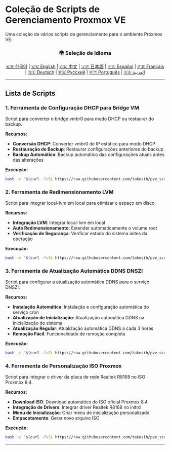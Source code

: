 # Coleção de Scripts de Gerenciamento Proxmox VE
Uma coleção de vários scripts de gerenciamento para o ambiente Proxmox VE.

<div align="center">
  <h3>🌍 Seleção de Idioma</h3>
  <a href="README.md">🇰🇷 한국어</a> |
  <a href="README_EN.md">🇺🇸 English</a> |
  <a href="README_CN.md">🇨🇳 中文</a> |
  <a href="README_JP.md">🇯🇵 日本語</a> |
  <a href="README_ES.md">🇪🇸 Español</a> |
  <a href="README_FR.md">🇫🇷 Français</a> |
  <a href="README_DE.md">🇩🇪 Deutsch</a> |
  <a href="README_RU.md">🇷🇺 Русский</a> |
  <a href="README_PT.md">🇵🇹 Português</a> |
  <a href="README_AR.md">🇸🇦 العربية</a>
</div>

---

## Lista de Scripts

### 1. Ferramenta de Configuração DHCP para Bridge VM
Script para converter o bridge vmbr0 para modo DHCP ou restaurar do backup.

**Recursos:**
- **Conversão DHCP**: Converter vmbr0 de IP estático para modo DHCP
- **Restauração de Backup**: Restaurar configurações anteriores do backup
- **Backup Automático**: Backup automático das configurações atuais antes das alterações

**Execução:**
```bash
bash -c "$(curl -fsSL https://raw.githubusercontent.com/takesih/pve_script/main/pve_vmbr0_dhcp.sh)"
```

### 2. Ferramenta de Redimensionamento LVM
Script para integrar local-lvm em local para otimizar o espaço em disco.

**Recursos:**
- **Integração LVM**: Integrar local-lvm em local
- **Auto Redimensionamento**: Estender automaticamente o volume root
- **Verificação de Segurança**: Verificar estado do sistema antes da operação

**Execução:**
```bash
bash -c "$(curl -fsSL https://raw.githubusercontent.com/takesih/pve_script/main/pve_lvm_resize.sh)"
```

### 3. Ferramenta de Atualização Automática DDNS DNSZI
Script para configurar a atualização automática DDNS para o serviço DNSZI.

**Recursos:**
- **Instalação Automática**: Instalação e configuração automática do serviço cron
- **Atualização de Inicialização**: Atualização automática DDNS na inicialização do sistema
- **Atualização Regular**: Atualização automática DDNS a cada 3 horas
- **Remoção Fácil**: Funcionalidade de remoção completa

**Execução:**
```bash
bash -c "$(curl -fsSL https://raw.githubusercontent.com/takesih/pve_script/main/dnszi_ddns_setup.sh)"
```

### 4. Ferramenta de Personalização ISO Proxmox
Script para integrar o driver da placa de rede Realtek R8168 no ISO Proxmox 8.4.

**Recursos:**
- **Download ISO**: Download automático do ISO oficial Proxmox 8.4
- **Integração de Drivers**: Integrar driver Realtek R8168 no initrd
- **Menu de Inicialização**: Criar menu de inicialização personalizado
- **Empacotamento**: Gerar novo arquivo ISO

**Execução:**
```bash
bash -c "$(curl -fsSL https://raw.githubusercontent.com/takesih/pve_script/main/proxmox_iso_customize.sh)"
```

---

<script type="text/javascript" src="https://cdnjs.buymeacoffee.com/1.0.0/button.prod.min.js" data-name="bmc-button" data-slug="takesih" data-color="#FF5F5F" data-emoji=""  data-font="Cookie" data-text="Buy me a coffee" data-outline-color="#000000" data-font-color="#ffffff" data-coffee-color="#FFDD00" ></script> 